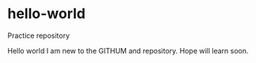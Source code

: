 # hello-world
Practice repository

Hello world I am new to the GITHUM and repository. Hope will learn soon.
